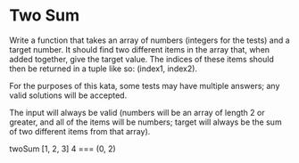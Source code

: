 # Two Sum

Write a function that takes an array of numbers (integers for the tests) and a target number. It should find two
different items in the array that, when added together, give the target value. The indices of these items should then be
returned in a tuple like so: (index1, index2).

For the purposes of this kata, some tests may have multiple answers; any valid solutions will be accepted.

The input will always be valid (numbers will be an array of length 2 or greater, and all of the items will be numbers;
target will always be the sum of two different items from that array).

twoSum [1, 2, 3] 4 === (0, 2)
